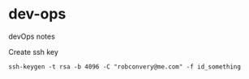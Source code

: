 # dev-ops
devOps notes

Create ssh key
```
ssh-keygen -t rsa -b 4096 -C "robconvery@me.com" -f id_something
```
